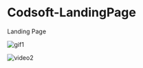 # Codsoft-LandingPage
Landing Page 


![gif1](https://github.com/user-attachments/assets/0f310504-af89-4e63-94db-01a59215ca86)

![video2](https://github.com/user-attachments/assets/09f25e33-d098-4e7d-bbd6-fd83295ea2d2)
